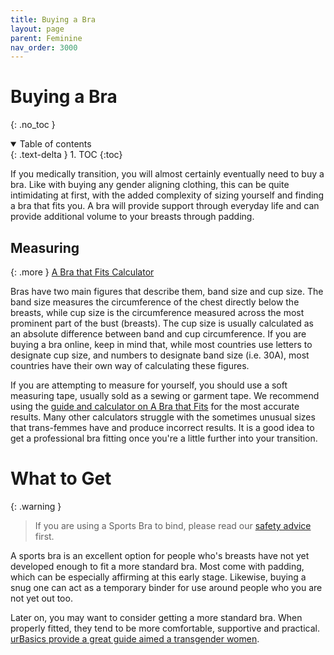 ```yaml
---
title: Buying a Bra
layout: page
parent: Feminine
nav_order: 3000
---
```

# Buying a Bra
{: .no_toc }

<details open markdown="block">
  <summary>
    Table of contents
  </summary>
  {: .text-delta }
1. TOC
{:toc}
</details>

If you medically transition, you will almost certainly eventually need to buy a bra. Like with buying any gender aligning clothing, this can be quite intimidating at first, with the added complexity of sizing yourself and finding a bra that fits you. A bra will provide support through everyday life and can provide additional volume to your breasts through padding.

## Measuring

{: .more }
[A Bra that Fits Calculator](https://www.abrathatfits.org/calculator.php)

Bras have two main figures that describe them, band size and cup size. The band size measures the circumference of the chest directly below the breasts, while cup size is the circumference measured across the most prominent part of the bust (breasts). The cup size is usually calculated as an absolute difference between band and cup circumference. If you are buying a bra online, keep in mind that, while most countries use letters to designate cup size, and numbers to designate band size (i.e. 30A), most countries have their own way of calculating these figures.

If you are attempting to measure for yourself, you should use a soft measuring tape, usually sold as a sewing or garment tape. We recommend using the [guide and calculator on A Bra that Fits](https://www.abrathatfits.org/calculator.php) for the most accurate results. Many other calculators struggle with the sometimes unusual sizes that trans-femmes have and produce incorrect results. It is a good idea to get a professional bra fitting once you're a little further into your transition.

# What to Get

{: .warning }
> If you are using a Sports Bra to bind, please read our [safety advice](/starter-guide/masculine/binding.html#safety) first.

A sports bra is an excellent option for people who's breasts have not yet developed enough to fit a more standard bra. Most come with padding, which can be especially affirming at this early stage. Likewise, buying a snug one can act as a temporary binder for use around people who you are not yet out too.

Later on, you may want to consider getting a more standard bra. When properly fitted, they tend to be more comfortable, supportive and practical. [urBasics provide a great guide aimed a transgender women](https://urbasics.ca/pages/the-trans-woman-s-ultimate-guide-to-bras).